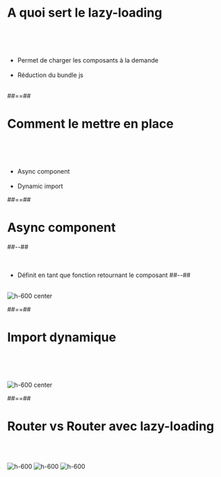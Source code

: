 <!-- .slide" -->
# A quoi sert le lazy-loading
<br><br><br>

- Permet de charger les composants à la demande<br><br>
- Réduction du bundle js<br><br>


##==##

<!-- .slide -->
# Comment le mettre en place
<br><br><br>

- Async component <br><br>
- Dynamic import

##==##

<!-- .slide: class="two-column-layout" -->
# Async component
##--##
<br><br><br>

- Définit en tant que fonction retournant le composant
##--##
<br><br>

![h-600 center](assets/images/school/lazy-loading/async_component.png)


##==##

<!-- .slide -->
# Import dynamique
<br><br><br>

![h-600 center](assets/images/school/lazy-loading/dynamic_import.png)

##==##

<!-- .slide -->
# Router vs Router avec lazy-loading
<br><br>

![h-600](assets/images/school/lazy-loading/router_js.png)
![h-600](assets/images/school/lazy-loading/router_lazy_import.png)
![h-600](assets/images/school/lazy-loading/router_lazy_loading.png)
